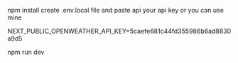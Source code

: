 npm install
create .env.local file
and paste api your api key 
or you can use mine

NEXT_PUBLIC_OPENWEATHER_API_KEY=5caefe681c44fd355986b6ad8830a9d5

npm run dev